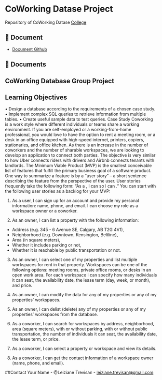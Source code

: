 
# CoWorking Datase Project

Repository of CoWorking Datase
[College](https://d2l.bowvalleycollege.ca/d2l/lms/dropbox/user/folder_user_view_feedback.d2l?db=226603&grpid=0&isprv=0&bp=0&ou=394787)



## 📑 Document
- [Document Github](https://github.com/LizzyTrevisan/Co-working-Database-Project.git)
## 📔 Documents

## CoWorking Database Group Project


## Learning Objectives
•	Design a database according to the requirements of a chosen case study.
•	Implement complex SQL queries to retrieve information from multiple tables.
•	Create useful sample data to test queries.
Case Study
Coworking is a work style where different individuals or teams share a working environment. If you are self-employed or a working-from-home professional, you would love to have the option to rent a meeting room, or a desk in an office equipped with high-speed internet, printers, copiers, stationaries, and office kitchen. As there is an increase in the number of coworkers and the number of sharable workspaces, we are looking to develop an application to connect both parties. The objective is very similar to how Uber connects riders with drivers and Airbnb connects tenants with landlords.
The Minimum Viable Product (MVP) is the smallest conceivable list of features that fulfill the primary business goal of a software product. One way to summarize a feature is by a “user story” – a short sentence describing the feature from the perspective of the user. User stories frequently take the following form: “As a <type of user>, I can <take some action> so I can <some reason>.” You can start with the following user stories as a backlog for your MVP:
1.	As a user, I can sign up for an account and provide my personal information: name, phone, and email. I can choose my role as a workspace owner or a coworker.

2.	As an owner, I can list a property with the following information:
- 	Address (e.g. 345 - 6 Avenue SE, Calgary, AB T2G 4V1),
- 	Neighborhood (e.g. Downtown, Kensington, Beltline),
- 	Area (in square meters),
-	Whether it includes parking or not,
-	Whether it is reachable by public transportation or not.

3.	As an owner, I can select one of my properties and list multiple workspaces for rent in that property. Workspaces can be one of the following options: meeting rooms, private office rooms, or desks in an open work area. For each workspace I can specify how many individuals it can seat, the availability date, the lease term (day, week, or month), and price.

4.	As an owner, I can modify the data for any of my properties or any of my properties’ workspaces.

5.	As an owner, I can delist (delete) any of my properties or any of my properties’ workspaces from the database.

6.	As a coworker, I can search for workspaces by address, neighborhood, area (square meters), with or without parking, with or without public transportation, the number of individuals it can seat, the availability date, the lease term, or price.

7.	As a coworker, I can select a property or workspace and view its details.

8.	As a coworker, I can get the contact information of a workspace owner (name, phone, and email).






##Contact
Your Name - @Leiziane Trevisan - leiziane.trevisan@gmail.com
